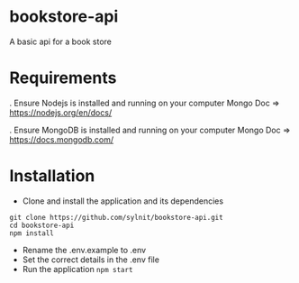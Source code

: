 # bookstore-api
A basic api for a book store

# Requirements
. Ensure Nodejs is installed and running on your computer Mongo Doc => https://nodejs.org/en/docs/

. Ensure MongoDB is installed and running on your computer Mongo Doc => https://docs.mongodb.com/

# Installation
- Clone and install the application and its dependencies
```
git clone https://github.com/sylnit/bookstore-api.git
cd bookstore-api
npm install
```

- Rename the .env.example to .env
- Set the correct details in the .env file
- Run the application `npm start`
